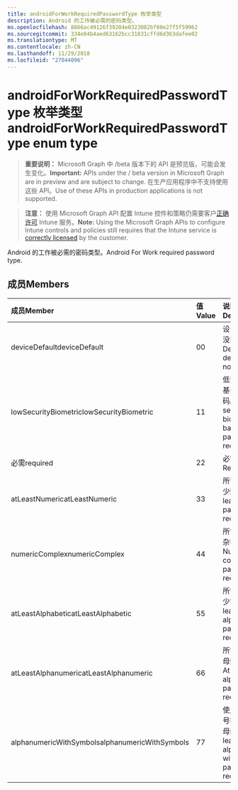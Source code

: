 ```yaml
---
title: androidForWorkRequiredPasswordType 枚举类型
description: Android 的工作被必需的密码类型。
ms.openlocfilehash: 8866ac49126f39204e0323082bf80e27f5f59962
ms.sourcegitcommit: 334e84b4aed63162bcc31831cffd6d363dafee02
ms.translationtype: MT
ms.contentlocale: zh-CN
ms.lasthandoff: 11/29/2018
ms.locfileid: "27044096"
---
```

# <a name="androidforworkrequiredpasswordtype-enum-type"></a><span data-ttu-id="0b715-103">androidForWorkRequiredPasswordType 枚举类型</span><span class="sxs-lookup"><span data-stu-id="0b715-103">androidForWorkRequiredPasswordType enum type</span></span>

> <span data-ttu-id="0b715-104">**重要说明：** Microsoft Graph 中 /beta 版本下的 API 是预览版，可能会发生变化。</span><span class="sxs-lookup"><span data-stu-id="0b715-104">**Important:** APIs under the / beta version in Microsoft Graph are in preview and are subject to change.</span></span> <span data-ttu-id="0b715-105">在生产应用程序中不支持使用这些 API。</span><span class="sxs-lookup"><span data-stu-id="0b715-105">Use of these APIs in production applications is not supported.</span></span>

> <span data-ttu-id="0b715-106">**注意：** 使用 Microsoft Graph API 配置 Intune 控件和策略仍需要客户[正确许可](https://go.microsoft.com/fwlink/?linkid=839381) Intune 服务。</span><span class="sxs-lookup"><span data-stu-id="0b715-106">**Note:** Using the Microsoft Graph APIs to configure Intune controls and policies still requires that the Intune service is [correctly licensed](https://go.microsoft.com/fwlink/?linkid=839381) by the customer.</span></span>

<span data-ttu-id="0b715-107">Android 的工作被必需的密码类型。</span><span class="sxs-lookup"><span data-stu-id="0b715-107">Android For Work required password type.</span></span>
## <a name="members"></a><span data-ttu-id="0b715-108">成员</span><span class="sxs-lookup"><span data-stu-id="0b715-108">Members</span></span>
|<span data-ttu-id="0b715-109">成员</span><span class="sxs-lookup"><span data-stu-id="0b715-109">Member</span></span>|<span data-ttu-id="0b715-110">值</span><span class="sxs-lookup"><span data-stu-id="0b715-110">Value</span></span>|<span data-ttu-id="0b715-111">说明</span><span class="sxs-lookup"><span data-stu-id="0b715-111">Description</span></span>|
|:---|:---|:---|
|<span data-ttu-id="0b715-112">deviceDefault</span><span class="sxs-lookup"><span data-stu-id="0b715-112">deviceDefault</span></span>|<span data-ttu-id="0b715-113">0</span><span class="sxs-lookup"><span data-stu-id="0b715-113">0</span></span>|<span data-ttu-id="0b715-114">设备默认值，没有用途。</span><span class="sxs-lookup"><span data-stu-id="0b715-114">Device default value, no intent.</span></span>|
|<span data-ttu-id="0b715-115">lowSecurityBiometric</span><span class="sxs-lookup"><span data-stu-id="0b715-115">lowSecurityBiometric</span></span>|<span data-ttu-id="0b715-116">1</span><span class="sxs-lookup"><span data-stu-id="0b715-116">1</span></span>|<span data-ttu-id="0b715-117">低安全性生物基于所需的密码。</span><span class="sxs-lookup"><span data-stu-id="0b715-117">Low security biometrics based password required.</span></span>|
|<span data-ttu-id="0b715-118">必需</span><span class="sxs-lookup"><span data-stu-id="0b715-118">required</span></span>|<span data-ttu-id="0b715-119">2</span><span class="sxs-lookup"><span data-stu-id="0b715-119">2</span></span>|<span data-ttu-id="0b715-120">必需。</span><span class="sxs-lookup"><span data-stu-id="0b715-120">Required.</span></span>|
|<span data-ttu-id="0b715-121">atLeastNumeric</span><span class="sxs-lookup"><span data-stu-id="0b715-121">atLeastNumeric</span></span>|<span data-ttu-id="0b715-122">3</span><span class="sxs-lookup"><span data-stu-id="0b715-122">3</span></span>|<span data-ttu-id="0b715-123">所需的密码至少数值。</span><span class="sxs-lookup"><span data-stu-id="0b715-123">At least numeric password required.</span></span>|
|<span data-ttu-id="0b715-124">numericComplex</span><span class="sxs-lookup"><span data-stu-id="0b715-124">numericComplex</span></span>|<span data-ttu-id="0b715-125">4</span><span class="sxs-lookup"><span data-stu-id="0b715-125">4</span></span>|<span data-ttu-id="0b715-126">所需的数字复杂密码。</span><span class="sxs-lookup"><span data-stu-id="0b715-126">Numeric complex password required.</span></span>|
|<span data-ttu-id="0b715-127">atLeastAlphabetic</span><span class="sxs-lookup"><span data-stu-id="0b715-127">atLeastAlphabetic</span></span>|<span data-ttu-id="0b715-128">5</span><span class="sxs-lookup"><span data-stu-id="0b715-128">5</span></span>|<span data-ttu-id="0b715-129">所需的密码至少字母。</span><span class="sxs-lookup"><span data-stu-id="0b715-129">At least alphabetic password required.</span></span>|
|<span data-ttu-id="0b715-130">atLeastAlphanumeric</span><span class="sxs-lookup"><span data-stu-id="0b715-130">atLeastAlphanumeric</span></span>|<span data-ttu-id="0b715-131">6</span><span class="sxs-lookup"><span data-stu-id="0b715-131">6</span></span>|<span data-ttu-id="0b715-132">所需的至少字母数字密码。</span><span class="sxs-lookup"><span data-stu-id="0b715-132">At least alphanumeric password required.</span></span>|
|<span data-ttu-id="0b715-133">alphanumericWithSymbols</span><span class="sxs-lookup"><span data-stu-id="0b715-133">alphanumericWithSymbols</span></span>|<span data-ttu-id="0b715-134">7</span><span class="sxs-lookup"><span data-stu-id="0b715-134">7</span></span>|<span data-ttu-id="0b715-135">使用所需的符号密码至少字母数字。</span><span class="sxs-lookup"><span data-stu-id="0b715-135">At least alphanumeric with symbols password required.</span></span>|





